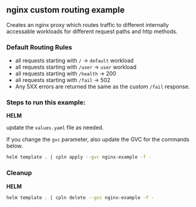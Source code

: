 ## nginx custom routing example

Creates an nginx proxy which routes traffic to different internally accessable workloads for different request paths and http methods.

### Default Routing Rules

- all requests starting with `/` -> `default` workload
- all requests starting with `/user` -> `user` workload
- all requests starting with `/health` -> 200
- all requests starting with `/fail` -> 502
- Any 5XX errors are returned the same as the custom `/fail` response.

### Steps to run this example:

**HELM**

update the `values.yaml` file as needed.

If you change the `gvc` parameter, also update the GVC for the commands below.

```bash
helm template . | cpln apply --gvc nginx-example -f -

```

### Cleanup

**HELM**

```bash
helm template . | cpln delete --gvc nginx-example -f -
```
